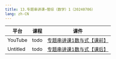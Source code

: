 ```yaml
---
title: 13.专题串讲课—管综（数学）1（20240706）
lang: zh-CN
---
```


| 平台       | 课程                                                                                                                                    | 课件                                                                                                                                                                                                      |
|----------|---------------------------------------------------------------------------------------------------------------------------------------|---------------------------------------------------------------------------------------------------------------------------------------------------------------------------------------------------------|
| YouTube  | todo                                                                                                                                  | [专题串讲课1数与式【课前】](../../public/math/%E6%95%B0%E5%AD%A6-%E6%AD%A3%E5%BC%8F%E8%AF%BE/pdf/%E4%B8%93%E9%A2%98%E4%B8%B2%E8%AE%B2%E8%AF%BE1%E6%95%B0%E4%B8%8E%E5%BC%8F%E3%80%90%E8%AF%BE%E5%89%8D%E3%80%91.pdf) |
| Untitled | todo  | [专题串讲课1数与式【课后】](../../public/math/%E6%95%B0%E5%AD%A6-%E6%AD%A3%E5%BC%8F%E8%AF%BE/pdf/%E4%B8%93%E9%A2%98%E4%B8%B2%E8%AE%B2%E8%AF%BE1%E6%95%B0%E4%B8%8E%E5%BC%8F%E3%80%90%E8%AF%BE%E5%90%8E%E3%80%91.pdf) |


